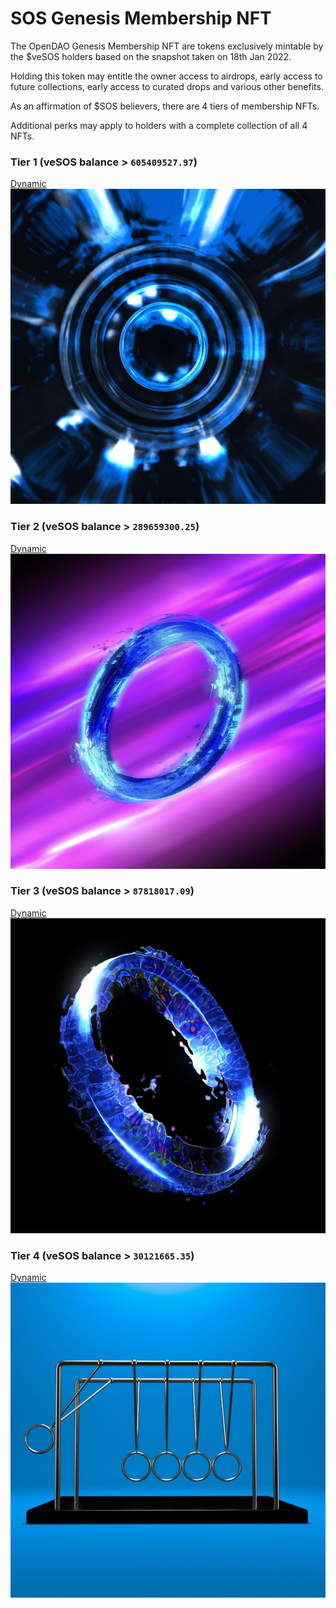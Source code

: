 # SOS Genesis Membership NFT

The OpenDAO Genesis Membership NFT are tokens exclusively mintable by the $veSOS holders based on the snapshot taken on 18th Jan 2022.

Holding this token may entitle the owner access to airdrops, early access to future collections, early access to curated drops and various other benefits.

As an affirmation of $SOS believers, there are 4 tiers of membership NFTs.

Additional perks may apply to holders with a complete collection of all 4 NFTs.

### Tier 1 (veSOS balance > `605409527.97`)
[Dynamic](./metadata/media/tier-1-disruptor.mp4)
![Tier 1](./metadata/media/tier-1-disruptor.jpeg)

### Tier 2 (veSOS balance > `289659300.25`)
[Dynamic](./metadata/media/tier-2-trajetory.mp4)
![Tier 1](./metadata/media/tier-2-trajetory.jpeg)

### Tier 3 (veSOS balance > `87818017.09`)
[Dynamic](./metadata/media/tier-3-singularity.mp4)
![Tier 1](./metadata/media/tier-3-singularity.jpeg)

### Tier 4 (veSOS balance > `30121665.35`)
[Dynamic](./metadata/media/tier-4-newton-s-cradle.mp4)
![Tier 1](./metadata/media/tier-4-newton-s-cradle.jpeg)
